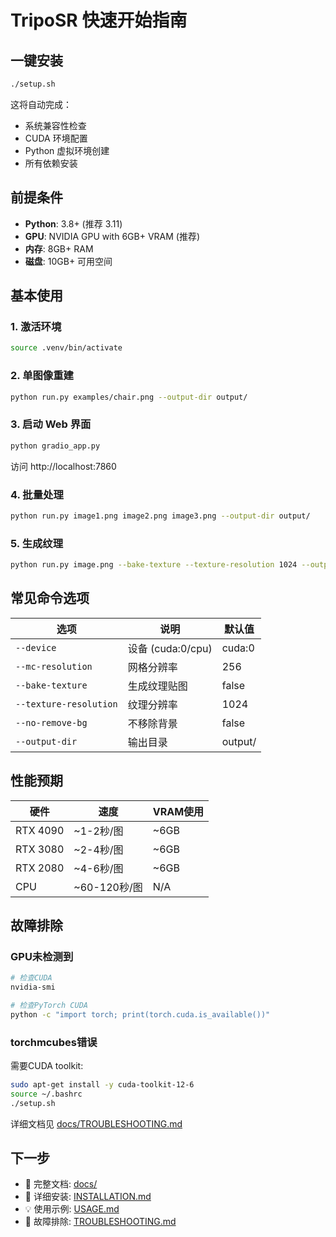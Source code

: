 # TripoSR 快速开始指南

## 一键安装

```bash
./setup.sh
```

这将自动完成：
- 系统兼容性检查
- CUDA 环境配置
- Python 虚拟环境创建
- 所有依赖安装

## 前提条件

- **Python**: 3.8+ (推荐 3.11)
- **GPU**: NVIDIA GPU with 6GB+ VRAM (推荐)
- **内存**: 8GB+ RAM
- **磁盘**: 10GB+ 可用空间

## 基本使用

### 1. 激活环境

```bash
source .venv/bin/activate
```

### 2. 单图像重建

```bash
python run.py examples/chair.png --output-dir output/
```

### 3. 启动 Web 界面

```bash
python gradio_app.py
```

访问 http://localhost:7860

### 4. 批量处理

```bash
python run.py image1.png image2.png image3.png --output-dir output/
```

### 5. 生成纹理

```bash
python run.py image.png --bake-texture --texture-resolution 1024 --output-dir output/
```

## 常见命令选项

| 选项 | 说明 | 默认值 |
|------|------|--------|
| `--device` | 设备 (cuda:0/cpu) | cuda:0 |
| `--mc-resolution` | 网格分辨率 | 256 |
| `--bake-texture` | 生成纹理贴图 | false |
| `--texture-resolution` | 纹理分辨率 | 1024 |
| `--no-remove-bg` | 不移除背景 | false |
| `--output-dir` | 输出目录 | output/ |

## 性能预期

| 硬件 | 速度 | VRAM使用 |
|------|------|----------|
| RTX 4090 | ~1-2秒/图 | ~6GB |
| RTX 3080 | ~2-4秒/图 | ~6GB |
| RTX 2080 | ~4-6秒/图 | ~6GB |
| CPU | ~60-120秒/图 | N/A |

## 故障排除

### GPU未检测到

```bash
# 检查CUDA
nvidia-smi

# 检查PyTorch CUDA
python -c "import torch; print(torch.cuda.is_available())"
```

### torchmcubes错误

需要CUDA toolkit:
```bash
sudo apt-get install -y cuda-toolkit-12-6
source ~/.bashrc
./setup.sh
```

详细文档见 [docs/TROUBLESHOOTING.md](TROUBLESHOOTING.md)

## 下一步

- 📖 完整文档: [docs/](.)
- 🔧 详细安装: [INSTALLATION.md](INSTALLATION.md)
- 💡 使用示例: [USAGE.md](USAGE.md)
- 🐛 故障排除: [TROUBLESHOOTING.md](TROUBLESHOOTING.md)
